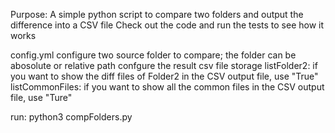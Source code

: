 Purpose:
    A simple python script to compare two folders and output the difference into a CSV file
    Check out the code and run the tests to see how it works

config.yml
    configure two source folder to compare; the folder can be abosolute or relative path
    confgure the result csv file storage
    listFolder2: if you want to show the diff files of Folder2 in the CSV output file, use "True"
    listCommonFiles: if you want to show all the common files in the CSV output file, use "Ture"

run:
    python3 compFolders.py
    
